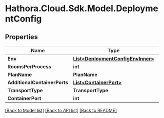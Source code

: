 # Hathora.Cloud.Sdk.Model.DeploymentConfig

## Properties

Name | Type | Description | Notes
------------ | ------------- | ------------- | -------------
**Env** | [**List&lt;DeploymentConfigEnvInner&gt;**](DeploymentConfigEnvInner.md) |  | 
**RoomsPerProcess** | **int** |  | 
**PlanName** | **PlanName** |  | 
**AdditionalContainerPorts** | [**List&lt;ContainerPort&gt;**](ContainerPort.md) |  | [optional] 
**TransportType** | **TransportType** |  | 
**ContainerPort** | **int** |  | 

[[Back to Model list]](../README.md#documentation-for-models) [[Back to API list]](../README.md#documentation-for-api-endpoints) [[Back to README]](../README.md)

